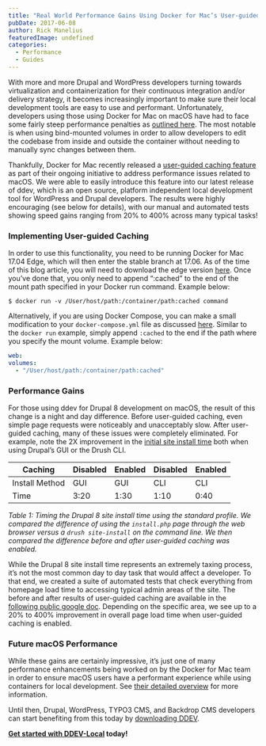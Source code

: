 ```yaml
---
title: "Real World Performance Gains Using Docker for Mac’s User-guided Cache"
pubDate: 2017-06-08
author: Rick Manelius
featuredImage: undefined
categories:
  - Performance
  - Guides
---
```


With more and more Drupal and WordPress developers turning towards virtualization and containerization for their continuous integration and/or delivery strategy, it becomes increasingly important to make sure their local development tools are easy to use and performant. Unfortunately, developers using those using Docker for Mac on macOS have had to face some fairly steep performance penalties as [outlined here](https://docs.docker.com/docker-for-mac/osxfs/#performance-issues-solutions-and-roadmap). The most notable is when using bind-mounted volumes in order to allow developers to edit the codebase from inside and outside the container without needing to manually sync changes between them.

Thankfully, Docker for Mac recently released a [user-guided caching feature](https://blog.docker.com/2017/05/user-guided-caching-in-docker-for-mac/) as part of their ongoing initiative to address performance issues related to macOS. We were able to easily introduce this feature into our latest release of ddev, which is an open source, platform independent local development tool for WordPress and Drupal developers. The results were highly encouraging (see below for details), with our manual and automated tests showing speed gains ranging from 20% to 400% across many typical tasks!

### Implementing User-guided Caching

In order to use this functionality, you need to be running Docker for Mac 17.04 Edge, which will then enter the stable branch at 17.06\. As of the time of this blog article, you will need to download the edge version [here](https://docs.docker.com/docker-for-mac/install/). Once you’ve done that, you only need to append “:cached” to the end of the mount path specified in your Docker run command. Example below:

```
$ docker run -v /User/host/path:/container/path:cached command
```

Alternatively, if you are using Docker Compose, you can make a small modification to your `docker-compose.yml` file as discussed [here](https://github.com/drud/ddev/issues/253). Similar to the `docker run` example, simply append `:cached` to the end if the path where you specify the mount volume. Example below:

```yaml
web:
volumes:
  - "/User/host/path:/container/path:cached"
```

### Performance Gains

For those using ddev for Drupal 8 development on macOS, the result of this change is a night and day difference. Before user-guided caching, even simple page requests were noticeably and unacceptably slow. After user-guided caching, many of these issues were completely eliminated. For example, note the 2X improvement in the [initial site install time](https://github.com/drud/ddev/issues/253#issuecomment-303728071) both when using Drupal’s GUI or the Drush CLI.

| Caching        | Disabled | Enabled | Disabled | Enabled |
| -------------- | -------- | ------- | -------- | ------- |
| Install Method | GUI      | GUI     | CLI      | CLI     |
| Time           | 3:20     | 1:30    | 1:10     | 0:40    |

_Table 1: Timing the Drupal 8 site install time using the standard profile. We compared the difference of using the `install.php` page through the web browser versus a `drush site-install` on the command line. We then compared the difference before and after user-guided caching was enabled._

While the Drupal 8 site install time represents an extremely taxing process, it’s not the most common day to day task that would affect a developer. To that end, we created a suite of automated tests that check everything from homepage load time to accessing typical admin areas of the site. The before and after results of user-guided caching are available in the [following public google doc](https://docs.google.com/document/d/1nFbL1QekrVmKCcn8ENH25Um2MMh%5F30vfnVe2v1Uz6qE/edit). Depending on the specific area, we see up to a 20% to 400% improvement in overall page load time when user-guided caching is enabled.

### Future macOS Performance

While these gains are certainly impressive, it’s just one of many performance enhancements being worked on by the Docker for Mac team in order to ensure macOS users have a performant experience while using containers for local development. See [their detailed overview](https://docs.docker.com/docker-for-mac/osxfs/#performance-issues-solutions-and-roadmap) for more information.

Until then, Drupal, WordPress, TYPO3 CMS, and Backdrop CMS developers can start benefiting from this today by [downloading DDEV](https://github.com/drud/ddev/releases).

**[Get started with DDEV-Local](/get-started/) today!**
